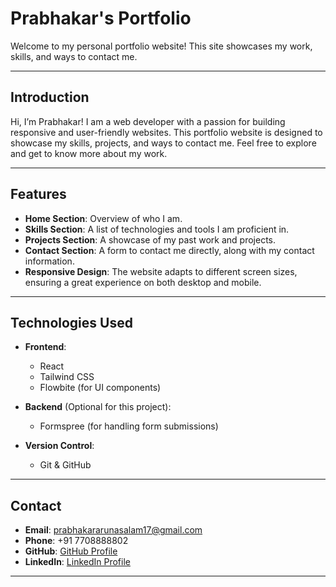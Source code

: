 # Prabhakar's Portfolio

Welcome to my personal portfolio website! This site showcases my work, skills, and ways to contact me.

---

## Introduction

Hi, I’m Prabhakar! I am a web developer with a passion for building responsive and user-friendly websites. This portfolio website is designed to showcase my skills, projects, and ways to contact me. Feel free to explore and get to know more about my work.

---

## Features

- **Home Section**: Overview of who I am.
- **Skills Section**: A list of technologies and tools I am proficient in.
- **Projects Section**: A showcase of my past work and projects.
- **Contact Section**: A form to contact me directly, along with my contact information.
- **Responsive Design**: The website adapts to different screen sizes, ensuring a great experience on both desktop and mobile.

---

## Technologies Used

- **Frontend**:
  - React
  - Tailwind CSS
  - Flowbite (for UI components)
  
- **Backend** (Optional for this project):
  - Formspree (for handling form submissions)
  
- **Version Control**:
  - Git & GitHub

---

## Contact

- **Email**: [prabhakararunasalam17@gmail.com](mailto:prabhakararunasalam17@gmail.com)
- **Phone**: +91 7708888802
- **GitHub**: [GitHub Profile](https://github.com/prabhakararunasalam)
- **LinkedIn**: [LinkedIn Profile](https://www.linkedin.com/in/prabhakar-a-962688235/)

---
